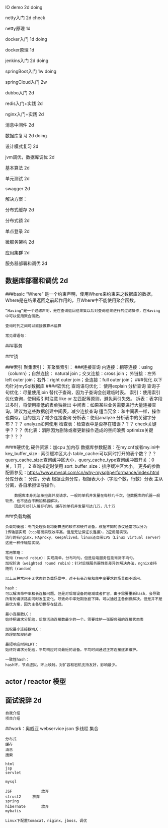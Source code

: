 IO demo			2d	doing

netty入门		2d		check

netty原理		1d

docker入门		1d	doing

docker原理		1d	

jenkins入门		2d	doing

springBoot入门		1w	doing

springCloud入门		2w

dubbo入门		2d

redis入门+实践  		2d

nginx入门+实践		2d

消息中间件		2d

数据库复习		2d		doing

设计模式复习		2d

jvm调优，数据库调优	2d

基本算法			2d

单元测试			2d

swagger			2d

解决方案：

分布式缓存			2d

分布式锁			2d

单点登录			2d

微服务架构			2d

应用集群			2d

服务器部署和调优		2d

## 数据库部署和调优		2d
###basic
	“Where” 是一个约束声明，使用Where来约束来之数据库的数据，Where是在结果返回之前起作用的，且Where中不能使用聚合函数。

	“Having”是一个过滤声明，是在查询返回结果集以后对查询结果进行的过滤操作，在Having中可以使用聚合函数。
	
	查询时列之间可以直接做算术运算
	
	常见谓语句：
	

###事务

###锁

###索引
	聚集索引：
	非聚集索引：
###连接查询
	内连接：相等连接：using（column）；自然连接： natural join；交叉连接：cross join；
	外链接：左外 left outer join；右外：right outer join；全连接：full outer join；
###优化
	以下均针对mySql数据库
####软优化
	查询语句优化：
		使用explain 分析查询
	查询子句优化：尽量使用join 替代子查询，因为子查询会创建临时表。
	索引：使用索引优化查询，使用索引时注意 like or 左匹配等原则，避免索引失效。
	拆表：表字段过多时，将使用率低的表单独拆出
	中间表：如果某些业务需要进行大量连接查询，建议为这些数据创建中间表，减少连接查询
	适当冗余：和中间表一样，操作也类似，目的是为了减少连接查询
	分析表：使用analyze 分析表中的关键字分布？？？ analyze如何使用
	检查表：检查表中是否存在错误？？？ check关键字？？？
	优化表：消除因为删除或者更新操作造成的空间浪费 optimize关键字？？？


####硬优化
	硬件资源：加cpu  加内存 
	数据库参数配置：在my.cnf或者my.ini中
		key_buffer_size : 索引缓冲区大小
		table_cache:可以同时打开的表个数？？？
		query_cache_size:查询缓冲区大小，query_cache_type查询缓冲器开关：0 关，1 开 ， 2 查询指定时使用
		sort_buffer_size：排序缓冲区大小。
		更多的参数配置参见：https://www.mysql.com/cn/why-mysql/performance/index.html
	分库分表：
		分库，分表	根据业务分库，根据表大小（字段个数，行数）分表
		主从分离，各自承担读写操作。

		数据库本身无法承担高并发请求，一般的单机并发量在每秒几千次，但数据库的机器一般较贵，也不适合不断加机器解决。
		因此可以引入缓存机制，缓存的单机并发量可达几万，几十万


###负载均衡		

	负载均衡器：专门处理负载均衡算法的软件和硬件设备，根据不同的协议通常可以分为
	1传输层实现（tcp层面实现效率高，但是无法保证长连接），2应用层实现。
	流行的有nginx，HAproxy，KeepAlived。linux还自带LVS（Linux virtual server）这是一种传输层实现。

	常用策略：
	轮询（round robin）：实现简单，分布均匀。但是后端服务性能常常不均匀。
	加权轮询（weighted round robin）：针对后端服务器性能差异的解决办法，ngnix支持
	随机（random）

	以上三种常用于无状态的负载场景中，对于有长连接和命中率要求的场景都不适用。

	hash：
	可以解决命中率和长连接问题，但是对后端设备的缩减或者扩容，由于需要重新hash，会导致所有的请求路由同时发生变化，导致命中率短期急剧下降。可以通过主备倒换解决，但是并不是最优方案，因为主备切换存在延迟。

	最小连接数LC：
	始终把请求分配给，后端活动连接数最少的一个。需要维护一张服务器的连接状态表

	加权最小连接数WLC：
	原理同加权轮询

	最短响应时间LRT：
	始终将请求分配给，平均响应时间最短的设备。平均时间通过正常连接逐渐维护。

	一致性hash：
	hash环，节点虚拟，环上映射。对扩容和宕机支持友好，影响最少。

## actor /  reactor 模型

## 面试说辞			2d
	自我介绍
	项目介绍

##work：奥威亚
	webservice
	json
	多线程
	集合

	分布式
	缓存
	消息
	搜索

	html
	jsp
	servlet		

	mysql

	JSF				放弃
	strust2		放弃
	spring
	hibernate		放弃
	mybatis

	Linux下配置tomacat，niginx，jboss，调优


